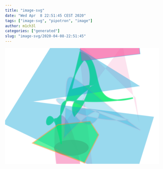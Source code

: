 ```yaml
---
title: "image-svg"
date: "Wed Apr  8 22:51:45 CEST 2020"
tags: ["image-svg", "pipotron", "image"]
author: m1ch3l
categories: ["generated"]
slug: "image-svg/2020-04-08-22:51:45"
---
```


![](image.svg)
